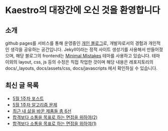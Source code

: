 # Kaestro의 대장간에 오신 것을 환영합니다

## 소개

github pages를 서비스를 통해 운영중인 [개인 블로그](https://kaestro.github.io)로, 개발자로서의 경험과 개인적인 생각을 공유하는 공간입니다. Jekyll이라는 정적 사이트 생성기를 사용해서 만들어졌으며, 해당 블로그의 frontend는 [Minimal Mistakes](https://mmistakes.github.io/minimal-mistakes/) 테마를 사용하고 있습니다. 테마 이외의 layout, css, js 등의 수정은 직접 작업한 것이며 해당 내용은 레포지토리의 docs/_layouts, docs/assets/css, docs/javascripts 에서 확인하실 수 있습니다.

## 최신 글 목록
<!-- BLOG-POST-LIST:START -->
- [5월 1주차 포스트](https://kaestro.github.io/weeklyposts/2024/05/05/Post-reviews.html)
- [5월 1주차 알고리즘 문제](https://kaestro.github.io/algorithm/2024/05/05/5%EC%9B%94-1%EC%A3%BC%EC%B0%A8-%EC%95%8C%EA%B3%A0%EB%A6%AC%EC%A6%98-%EB%AC%B8%EC%A0%9C.html)
- [최근 내 삶을 바꾼 제품들 총 6선](https://kaestro.github.io/etc/2024/05/04/%EC%B5%9C%EA%B7%BC-%EB%82%B4-%EC%82%B6%EC%9D%84-%EB%B0%94%EA%BE%BC-%EC%A0%9C%ED%92%88%EB%93%A4.html)
- [합격보다 소통을 목표로 하는 면접을 위하여&lpar;2&rpar;](https://kaestro.github.io/%EC%8B%A0%EB%B3%80%EC%9E%A1%EA%B8%B0/2024/05/02/%EC%88%98%EB%8B%A8%EC%9D%B4-%EC%95%84%EB%8B%8C-%EB%AA%A9%EC%A0%81%EC%9C%BC%EB%A1%9C%EC%8D%A8%EC%9D%98-%EB%A9%B4%EC%A0%91%EC%9D%84-%EC%9C%84%ED%95%98%EC%97%AC(2).html)
- [합격보다 소통을 목표로 하는 면접을 위하여&lpar;1&rpar;](https://kaestro.github.io/%EC%8B%A0%EB%B3%80%EC%9E%A1%EA%B8%B0/2024/05/01/%EC%88%98%EB%8B%A8%EC%9D%B4-%EC%95%84%EB%8B%8C-%EB%AA%A9%EC%A0%81%EC%9C%BC%EB%A1%9C%EC%8D%A8%EC%9D%98-%EB%A9%B4%EC%A0%91%EC%9D%84-%EC%9C%84%ED%95%98%EC%97%AC.html)
<!-- BLOG-POST-LIST:END -->